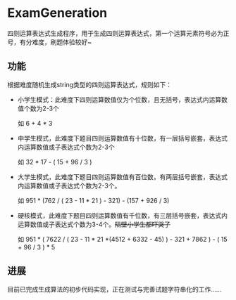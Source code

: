 # ExamGeneration
四则运算表达式生成程序，用于生成四则运算表达式，第一个运算元素符号必为正号，有分难度，刷题体验较好~

## 功能

根据难度随机生成string类型的四则运算表达式，规则如下：

- 小学生模式：此难度下四则运算数值仅为个位数，且无括号，表达式内运算数值个数为2-3个

  如 6 + 4 * 3 

- 中学生模式，此难度下题目四则运算数值有十位数，有一层括号嵌套，表达式内运算数值或子表达式个数为2-3个

  如 32 * 17 - ( 15 + 96 / 3 ) 

- 大学生模式，此难度下题目四则运算数值有百位数，有两层括号嵌套，表达式内运算数值或子表达式个数为2-3个。

  如  951 * (762 / ( 23 - 11 * 21 ) - 321) - (157 + 926 / 3) 

- 硬核模式，此难度下题目四则运算数值有千位数，有三层括号嵌套，表达式内运算数值或子表达式个数为3-4个。~~隔壁小学生都吓哭了~~

  如 951 * ( 7622 / ( 23 - 11 * 21 *(4512 + 6332 - 45) ) - 321 + 7862 ) - ( 15 + 96 / 3 ) * 5 



## 进展

目前已完成生成算法的初步代码实现，正在测试与完善试题字符串化的工作……
